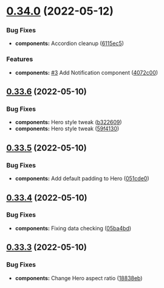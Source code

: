 # [0.34.0](https://github.com/jacecotton/tcds/compare/v0.33.6...v0.34.0) (2022-05-12)


### Bug Fixes

* **components:** Accordion cleanup ([6115ec5](https://github.com/jacecotton/tcds/commit/6115ec5e7225894ffcdd8e73fa3b3af3ec6c2229))


### Features

* **components:** [#3](https://github.com/jacecotton/tcds/issues/3) Add Notification component ([4072c00](https://github.com/jacecotton/tcds/commit/4072c0046b3abfcd23512a5f9d6a723b720206fc))



## [0.33.6](https://github.com/jacecotton/tcds/compare/v0.33.5...v0.33.6) (2022-05-10)


### Bug Fixes

* **components:** Hero style tweak ([b322609](https://github.com/jacecotton/tcds/commit/b322609c3da03f2bc33de1dc3deb1bb7766e94bb))
* **components:** Hero style tweak ([59f4130](https://github.com/jacecotton/tcds/commit/59f4130a9057bb858b6cede7857f4ae546c71c76))



## [0.33.5](https://github.com/jacecotton/tcds/compare/v0.33.4...v0.33.5) (2022-05-10)


### Bug Fixes

* **components:** Add default padding to Hero ([051cde0](https://github.com/jacecotton/tcds/commit/051cde02c25f513d5c8427d1a68c97f3bd755b28))



## [0.33.4](https://github.com/jacecotton/tcds/compare/v0.33.3...v0.33.4) (2022-05-10)


### Bug Fixes

* **components:** Fixing data checking ([05ba4bd](https://github.com/jacecotton/tcds/commit/05ba4bdf56e68c9f4a9c4ffc41911eb07bcf4114))



## [0.33.3](https://github.com/jacecotton/tcds/compare/v0.33.2...v0.33.3) (2022-05-10)


### Bug Fixes

* **components:** Change Hero aspect ratio ([18838eb](https://github.com/jacecotton/tcds/commit/18838ebfeeb77dd87bc25daadcc62448efa3aa89))



